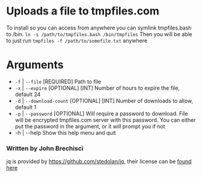 # Uploads a file to tmpfiles.com
To install so you can access from anywhere you can symlink tmpfiles.bash to /bin. `ln -s /path/to/tmpfiles.bash /bin/tmpfiles`
Then you will be able to just run `tmpfiles -f /path/to/somefile.txt` anywhere
# Arguments
 * `-f` | `--file` [REQUIRED] Path to file
 * `-x` | `--expire` [OPTIONAL] [INT] Number of hours to expire the file, default 24
 * `-d` | `--download-count` [OPTIONAL] [INT] Number of downloads to allow, default 1
 * `-p` | `--password` [OPTIONAL] Will require a password to download. File will be encrypted tmpfiles.com server with this password. You can either put the password in the argument, or it will prompt you if not
 * -h | --help                      Show this help menu and quit


### Written by John Brechisci


jq is provided by https://github.com/stedolan/jq, their license can be [found here](https://github.com/stedolan/jq/blob/master/COPYING)
